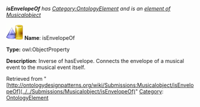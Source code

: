 ___isEnvelopeOf__ has [Category:OntologyElement](../../Category/OntologyElement "Category:OntologyElement") and is an [element of](../../Property/ElementOf "Property:ElementOf") [Musicalobject](../../Submissions/Musicalobject "Submissions:Musicalobject")_


  




[![ObjectProperty](../../images/thumb/c/c3/ObjectProperty.gif/45px-ObjectProperty.gif)](../../Image/ObjectProperty.gif "ObjectProperty")
__Name__: isEnvelopeOf 


__Type:__ owl:ObjectProperty 


__Description__: Inverse of hasEvelope. Connects the envelope of a musical event to the musical event itself. 





Retrieved from "[http://ontologydesignpatterns.org/wiki/Submissions:Musicalobject/isEnvelopeOf](../../Submissions/Musicalobject/isEnvelopeOf)"
 [Category](http://ontologydesignpatterns.org/wiki/Special:Categories "Special:Categories"): [OntologyElement](../../Category/OntologyElement "Category:OntologyElement")